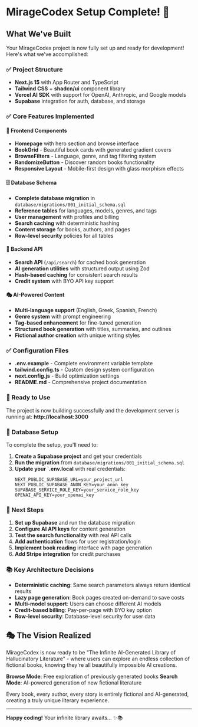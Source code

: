 # MirageCodex Setup Complete! 🎉

## What We've Built

Your MirageCodex project is now fully set up and ready for development! Here's what we've accomplished:

### ✅ Project Structure
- **Next.js 15** with App Router and TypeScript
- **Tailwind CSS** + **shadcn/ui** component library
- **Vercel AI SDK** with support for OpenAI, Anthropic, and Google models
- **Supabase** integration for auth, database, and storage

### ✅ Core Features Implemented

#### 🎨 Frontend Components
- **Homepage** with hero section and browse interface
- **BookGrid** - Beautiful book cards with generated gradient covers
- **BrowseFilters** - Language, genre, and tag filtering system
- **RandomizeButton** - Discover random books functionality
- **Responsive Layout** - Mobile-first design with glass morphism effects

#### 🗄️ Database Schema
- **Complete database migration** in `database/migrations/001_initial_schema.sql`
- **Reference tables** for languages, models, genres, and tags
- **User management** with profiles and billing
- **Search caching** with deterministic hashing
- **Content storage** for books, authors, and pages
- **Row-level security** policies for all tables

#### 🔧 Backend API
- **Search API** (`/api/search`) for cached book generation
- **AI generation utilities** with structured output using Zod
- **Hash-based caching** for consistent search results
- **Credit system** with BYO API key support

#### 🎭 AI-Powered Content
- **Multi-language support** (English, Greek, Spanish, French)
- **Genre system** with prompt engineering
- **Tag-based enhancement** for fine-tuned generation
- **Structured book generation** with titles, summaries, and outlines
- **Fictional author creation** with unique writing styles

### ✅ Configuration Files
- **.env.example** - Complete environment variable template
- **tailwind.config.ts** - Custom design system configuration
- **next.config.js** - Build optimization settings
- **README.md** - Comprehensive project documentation

### 🚀 Ready to Use

The project is now building successfully and the development server is running at:
**http://localhost:3000**

### 🔗 Database Setup

To complete the setup, you'll need to:

1. **Create a Supabase project** and get your credentials
2. **Run the migration** from `database/migrations/001_initial_schema.sql`
3. **Update your `.env.local** with real credentials:
   ```env
   NEXT_PUBLIC_SUPABASE_URL=your_project_url
   NEXT_PUBLIC_SUPABASE_ANON_KEY=your_anon_key
   SUPABASE_SERVICE_ROLE_KEY=your_service_role_key
   OPENAI_API_KEY=your_openai_key
   ```

### 🎯 Next Steps

1. **Set up Supabase** and run the database migration
2. **Configure AI API keys** for content generation
3. **Test the search functionality** with real API calls
4. **Add authentication** flows for user registration/login
5. **Implement book reading** interface with page generation
6. **Add Stripe integration** for credit purchases

### 📚 Key Architecture Decisions

- **Deterministic caching**: Same search parameters always return identical results
- **Lazy page generation**: Book pages created on-demand to save costs
- **Multi-model support**: Users can choose different AI models
- **Credit-based billing**: Pay-per-page with BYO key option
- **Row-level security**: Database-level security for user data

## 🎭 The Vision Realized

MirageCodex is now ready to be "The Infinite AI-Generated Library of Hallucinatory Literature" - where users can explore an endless collection of fictional books, knowing they're all beautifully impossible AI creations.

**Browse Mode**: Free exploration of previously generated books
**Search Mode**: AI-powered generation of new fictional literature

Every book, every author, every story is entirely fictional and AI-generated, creating a truly unique literary experience.

---

**Happy coding!** Your infinite library awaits... ✨📚 